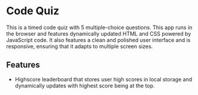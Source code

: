 # Code Quiz

This is a timed code quiz with 5 multiple-choice questions. This app runs in the browser and features dynamically updated HTML and CSS powered by JavaScript code. It also features a clean and polished user interface and is responsive, ensuring that it adapts to multiple screen sizes.

## Features

- Highscore leaderboard that stores user high scores in local storage and dynamically updates with highest score being at the top.
